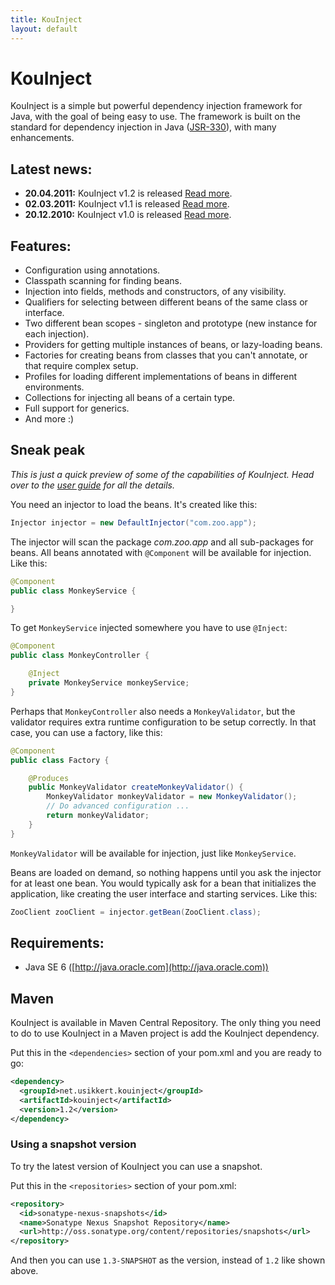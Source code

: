 ```yaml
---
title: KouInject
layout: default
---
```


# KouInject

KouInject is a simple but powerful dependency injection framework for Java, with the goal of being easy to use. The framework is built on the standard for dependency injection in Java ([JSR-330](http://jcp.org/en/jsr/detail?id=330)), with many enhancements.


## Latest news:

  * **20.04.2011:** KouInject v1.2 is released [Read more](news/#20-04-2011-kouinject-v1-2-is-released).
  * **02.03.2011:** KouInject v1.1 is released [Read more](news/#02-03-2011-kouinject-v1-1-is-released).
  * **20.12.2010:** KouInject v1.0 is released [Read more](news/#20-12-2010-kouinject-v1-0-is-released).


## Features:

  * Configuration using annotations.
  * Classpath scanning for finding beans.
  * Injection into fields, methods and constructors, of any visibility.
  * Qualifiers for selecting between different beans of the same class or interface.
  * Two different bean scopes - singleton and prototype (new instance for each injection).
  * Providers for getting multiple instances of beans, or lazy-loading beans.
  * Factories for creating beans from classes that you can't annotate, or that require complex setup.
  * Profiles for loading different implementations of beans in different environments.
  * Collections for injecting all beans of a certain type.
  * Full support for generics.
  * And more :)


## Sneak peak

_This is just a quick preview of some of the capabilities of KouInject. Head over to the [user guide](userguide/1.2/) for all the details._

You need an injector to load the beans. It's created like this:

```java
Injector injector = new DefaultInjector("com.zoo.app");
```

The injector will scan the package _com.zoo.app_ and all sub-packages for beans. All beans annotated with `@Component` will be available for injection. Like this:

```java
@Component
public class MonkeyService {

}
```

To get `MonkeyService` injected somewhere you have to use `@Inject`:

```java
@Component
public class MonkeyController {

    @Inject
    private MonkeyService monkeyService;
}
```

Perhaps that `MonkeyController` also needs a `MonkeyValidator`, but the validator requires extra runtime configuration to be setup correctly. In that case, you can use a factory, like this:

```java
@Component
public class Factory {

    @Produces
    public MonkeyValidator createMonkeyValidator() {
        MonkeyValidator monkeyValidator = new MonkeyValidator();
        // Do advanced configuration ...
        return monkeyValidator;
    }
}
```

`MonkeyValidator` will be available for injection, just like `MonkeyService`.

Beans are loaded on demand, so nothing happens until you ask the injector for at least one bean. You would typically ask for a bean that initializes the application, like creating the user interface and starting services. Like this:

```java
ZooClient zooClient = injector.getBean(ZooClient.class);
```


## Requirements:

  * Java SE 6 ([http://java.oracle.com](http://java.oracle.com))


## Maven

KouInject is available in Maven Central Repository. The only thing you need to do to use KouInject in a Maven project is add the KouInject dependency.

Put this in the `<dependencies>` section of your pom.xml and you are ready to go:

```xml
<dependency>
  <groupId>net.usikkert.kouinject</groupId>
  <artifactId>kouinject</artifactId>
  <version>1.2</version>
</dependency>
```


### Using a snapshot version

To try the latest version of KouInject you can use a snapshot.

Put this in the `<repositories>` section of your pom.xml:

```xml
<repository>
  <id>sonatype-nexus-snapshots</id>
  <name>Sonatype Nexus Snapshot Repository</name>
  <url>http://oss.sonatype.org/content/repositories/snapshots</url>
</repository>
```

And then you can use `1.3-SNAPSHOT` as the version, instead of `1.2` like shown above.
